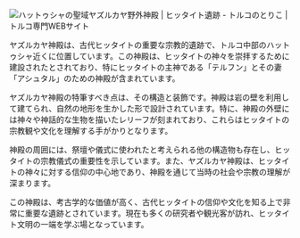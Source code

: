 ![ハットゥシャの聖域ヤズルカヤ野外神殿 | ヒッタイト遺跡 - トルコのとりこ | トルコ専門WEBサイト](https://torukonotoriko.com/wp-content/uploads/2022/09/blacksea_corum_yazilikaya-scaled-1-1024x747.jpg)

ヤズルカヤ神殿は、古代ヒッタイトの重要な宗教的遺跡で、トルコ中部のハットゥシャ近くに位置しています。この神殿は、ヒッタイトの神々を崇拝するために建設されたとされており、特にヒッタイトの主神である「テルフン」とその妻「アシュタル」のための神殿が含まれています。

ヤズルカヤ神殿の特筆すべき点は、その構造と装飾です。神殿は岩の壁を利用して建てられ、自然の地形を生かした形で設計されています。特に、神殿の外壁には神々や神話的な生物を描いたレリーフが刻まれており、これらはヒッタイトの宗教観や文化を理解する手がかりとなります。

神殿の周囲には、祭壇や儀式に使われたと考えられる他の構造物も存在し、ヒッタイトの宗教儀式の重要性を示しています。また、ヤズルカヤ神殿は、ヒッタイトの神々に対する信仰の中心地であり、神殿を通じて当時の社会や宗教の理解が深まります。

この神殿は、考古学的な価値が高く、古代ヒッタイトの信仰や文化を知る上で非常に重要な遺跡とされています。現在も多くの研究者や観光客が訪れ、ヒッタイト文明の一端を学ぶ場となっています。
